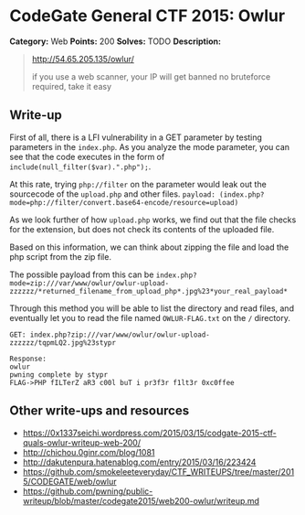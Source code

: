 # CodeGate General CTF 2015: Owlur

**Category:** Web
**Points:** 200
**Solves:** TODO
**Description:** 

> http://54.65.205.135/owlur/
> 
> if you use a web scanner, your IP will get banned
> no bruteforce required, take it easy

## Write-up

First of all, there is a LFI vulnerability in a GET parameter by testing parameters in the `index.php`.
As you analyze the mode parameter, you can see that the code executes in the form of `include(null_filter($var).".php");`.

At this rate, trying `php://filter` on the parameter would leak out the sourcecode of the `upload.php` and other files.
`payload: (index.php?mode=php://filter/convert.base64-encode/resource=upload)`

As we look further of how `upload.php` works,
we find out that the file checks for the extension, but does not check its contents of the uploaded file.

Based on this information, we can think about zipping the file and load the php script from the zip file.

The possible payload from this can be `index.php?mode=zip:///var/www/owlur/owlur-upload-zzzzzz/*returned_filename_from_upload_php*.jpg%23*your_real_payload*`

Through this method you will be able to list the directory and read files, and eventually let you to read the file named `OWLUR-FLAG.txt` on the `/` directory.

```
GET: index.php?zip:///var/www/owlur/owlur-upload-zzzzzz/tqpmLQ2.jpg%23stypr

Response:
owlur
pwning complete by stypr
FLAG->PHP fILTerZ aR3 c00l buT i pr3f3r f1lt3r 0xc0ffee
```


## Other write-ups and resources

* <https://0x1337seichi.wordpress.com/2015/03/15/codgate-2015-ctf-quals-owlur-writeup-web-200/>
* <http://chichou.0ginr.com/blog/1081>
* <http://dakutenpura.hatenablog.com/entry/2015/03/16/223424>
* <https://github.com/smokeleeteveryday/CTF_WRITEUPS/tree/master/2015/CODEGATE/web/owlur>
* <https://github.com/pwning/public-writeup/blob/master/codegate2015/web200-owlur/writeup.md>